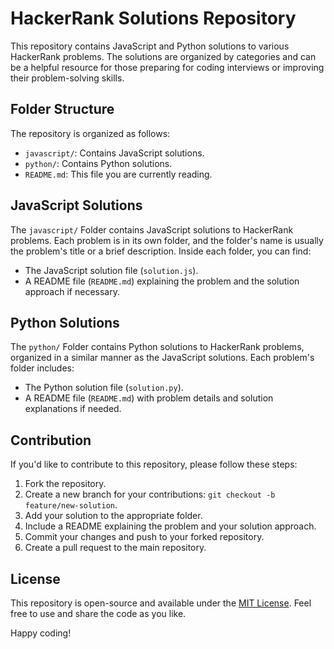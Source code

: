 # HackerRank Solutions Repository

This repository contains JavaScript and Python solutions to various HackerRank problems. The solutions are organized by categories and can be a helpful resource for those preparing for coding interviews or improving their problem-solving skills.

## Folder Structure

The repository is organized as follows:

- `javascript/`: Contains JavaScript solutions.
- `python/`: Contains Python solutions.
- `README.md`: This file you are currently reading.

## JavaScript Solutions

The `javascript/` Folder contains JavaScript solutions to HackerRank problems. Each problem is in its own folder, and the folder's name is usually the problem's title or a brief description. Inside each folder, you can find:

- The JavaScript solution file (`solution.js`).
- A README file (`README.md`) explaining the problem and the solution approach if necessary.

## Python Solutions

The `python/` Folder contains Python solutions to HackerRank problems, organized in a similar manner as the JavaScript solutions. Each problem's folder includes:

- The Python solution file (`solution.py`).
- A README file (`README.md`) with problem details and solution explanations if needed.

## Contribution

If you'd like to contribute to this repository, please follow these steps:

1. Fork the repository.
2. Create a new branch for your contributions: `git checkout -b feature/new-solution`.
3. Add your solution to the appropriate folder.
4. Include a README explaining the problem and your solution approach.
5. Commit your changes and push to your forked repository.
6. Create a pull request to the main repository.

## License

This repository is open-source and available under the [MIT License](LICENSE). Feel free to use and share the code as you like.

Happy coding!
